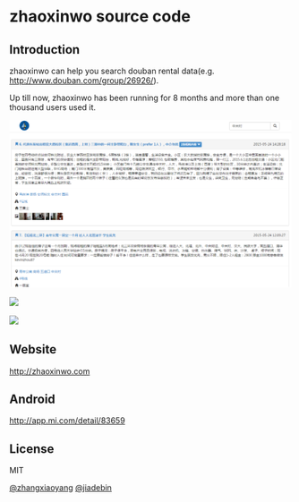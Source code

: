 zhaoxinwo source code
===

Introduction
---

zhaoxinwo can help you search douban rental data(e.g. <http://www.douban.com/group/26926/>).

Up till now, zhaoxinwo has been running for 8 months and more than one thousand users used it.

![](screenshot.png)

![](http://file.market.xiaomi.com/thumbnail/jpeg/l395/AppStore/02a1a5c21e79dbdb82c728744965dd3dda643883e)

![](http://file.market.xiaomi.com/thumbnail/jpeg/l395/AppStore/084f85a641426ad4ff5130e2b32eedb6ced40d74a)


Website
---

<http://zhaoxinwo.com>


Android
---

<http://app.mi.com/detail/83659>


License
---

MIT

[@zhangxiaoyang](https://github.com/zhangxiaoyang)
[@jiadebin](https://github.com/jiadebin)
